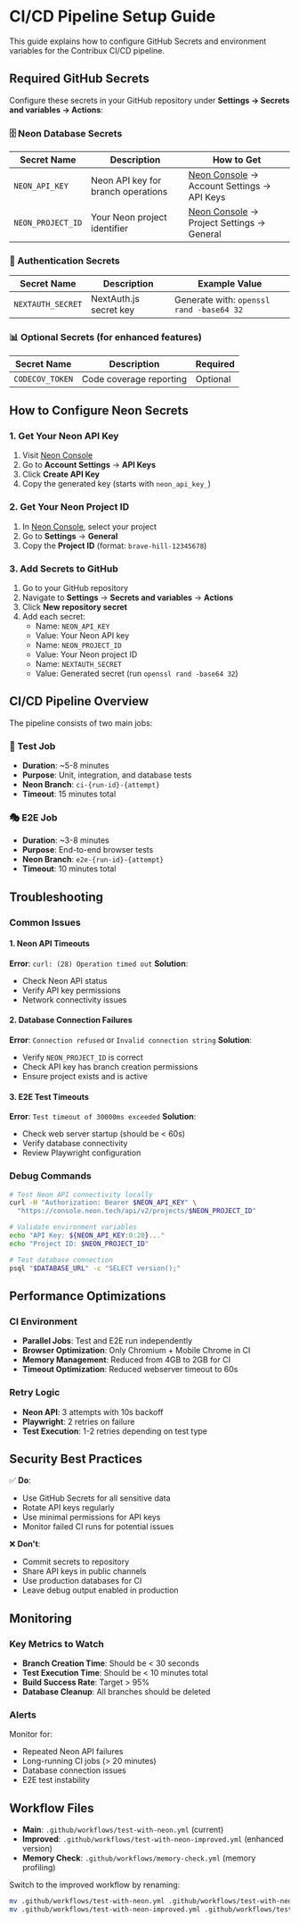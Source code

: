 # CI/CD Pipeline Setup Guide

This guide explains how to configure GitHub Secrets and environment variables for the Contribux CI/CD pipeline.

## Required GitHub Secrets

Configure these secrets in your GitHub repository under **Settings → Secrets and variables → Actions**:

### 🗄️ Neon Database Secrets

| Secret Name | Description | How to Get |
|-------------|-------------|------------|
| `NEON_API_KEY` | Neon API key for branch operations | [Neon Console](https://console.neon.tech) → Account Settings → API Keys |
| `NEON_PROJECT_ID` | Your Neon project identifier | [Neon Console](https://console.neon.tech) → Project Settings → General |

### 🔐 Authentication Secrets

| Secret Name | Description | Example Value |
|-------------|-------------|---------------|
| `NEXTAUTH_SECRET` | NextAuth.js secret key | Generate with: `openssl rand -base64 32` |

### 📊 Optional Secrets (for enhanced features)

| Secret Name | Description | Required |
|-------------|-------------|----------|
| `CODECOV_TOKEN` | Code coverage reporting | Optional |

## How to Configure Neon Secrets

### 1. Get Your Neon API Key

1. Visit [Neon Console](https://console.neon.tech)
2. Go to **Account Settings** → **API Keys**
3. Click **Create API Key**
4. Copy the generated key (starts with `neon_api_key_`)

### 2. Get Your Neon Project ID

1. In [Neon Console](https://console.neon.tech), select your project
2. Go to **Settings** → **General**
3. Copy the **Project ID** (format: `brave-hill-12345678`)

### 3. Add Secrets to GitHub

1. Go to your GitHub repository
2. Navigate to **Settings** → **Secrets and variables** → **Actions**
3. Click **New repository secret**
4. Add each secret:
   - Name: `NEON_API_KEY`
   - Value: Your Neon API key
   - Name: `NEON_PROJECT_ID`
   - Value: Your Neon project ID
   - Name: `NEXTAUTH_SECRET`
   - Value: Generated secret (run `openssl rand -base64 32`)

## CI/CD Pipeline Overview

The pipeline consists of two main jobs:

### 🧪 Test Job
- **Duration**: ~5-8 minutes
- **Purpose**: Unit, integration, and database tests
- **Neon Branch**: `ci-{run-id}-{attempt}`
- **Timeout**: 15 minutes total

### 🎭 E2E Job
- **Duration**: ~3-8 minutes
- **Purpose**: End-to-end browser tests
- **Neon Branch**: `e2e-{run-id}-{attempt}`
- **Timeout**: 10 minutes total

## Troubleshooting

### Common Issues

#### 1. Neon API Timeouts
**Error**: `curl: (28) Operation timed out`
**Solution**: 
- Check Neon API status
- Verify API key permissions
- Network connectivity issues

#### 2. Database Connection Failures
**Error**: `Connection refused` or `Invalid connection string`
**Solution**:
- Verify `NEON_PROJECT_ID` is correct
- Check API key has branch creation permissions
- Ensure project exists and is active

#### 3. E2E Test Timeouts
**Error**: `Test timeout of 30000ms exceeded`
**Solution**:
- Check web server startup (should be < 60s)
- Verify database connectivity
- Review Playwright configuration

### Debug Commands

```bash
# Test Neon API connectivity locally
curl -H "Authorization: Bearer $NEON_API_KEY" \
  "https://console.neon.tech/api/v2/projects/$NEON_PROJECT_ID"

# Validate environment variables
echo "API Key: ${NEON_API_KEY:0:20}..."
echo "Project ID: $NEON_PROJECT_ID"

# Test database connection
psql "$DATABASE_URL" -c "SELECT version();"
```

## Performance Optimizations

### CI Environment
- **Parallel Jobs**: Test and E2E run independently
- **Browser Optimization**: Only Chromium + Mobile Chrome in CI
- **Memory Management**: Reduced from 4GB to 2GB for CI
- **Timeout Optimization**: Reduced webserver timeout to 60s

### Retry Logic
- **Neon API**: 3 attempts with 10s backoff
- **Playwright**: 2 retries on failure
- **Test Execution**: 1-2 retries depending on test type

## Security Best Practices

✅ **Do**:
- Use GitHub Secrets for all sensitive data
- Rotate API keys regularly
- Use minimal permissions for API keys
- Monitor failed CI runs for potential issues

❌ **Don't**:
- Commit secrets to repository
- Share API keys in public channels
- Use production databases for CI
- Leave debug output enabled in production

## Monitoring

### Key Metrics to Watch
- **Branch Creation Time**: Should be < 30 seconds
- **Test Execution Time**: Should be < 10 minutes total
- **Build Success Rate**: Target > 95%
- **Database Cleanup**: All branches should be deleted

### Alerts
Monitor for:
- Repeated Neon API failures
- Long-running CI jobs (> 20 minutes)
- Database connection issues
- E2E test instability

## Workflow Files

- **Main**: `.github/workflows/test-with-neon.yml` (current)
- **Improved**: `.github/workflows/test-with-neon-improved.yml` (enhanced version)
- **Memory Check**: `.github/workflows/memory-check.yml` (memory profiling)

Switch to the improved workflow by renaming:
```bash
mv .github/workflows/test-with-neon.yml .github/workflows/test-with-neon-old.yml
mv .github/workflows/test-with-neon-improved.yml .github/workflows/test-with-neon.yml
```
